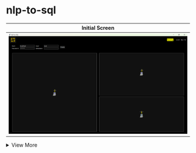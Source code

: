 # nlp-to-sql

| Initial Screen |
|-|
| ![](https://github.com/multiverseweb/nlp-to-sql/blob/main/documentation/images/init.png?raw=true) |

<details>
<summary>View More</summary>
  
| Database Connected |
|-|
| ![](https://github.com/multiverseweb/nlp-to-sql/blob/main/documentation/images/success.png?raw=true) |

| Connection Failure |
|-|
| ![](https://github.com/multiverseweb/nlp-to-sql/blob/main/documentation/images/failure.png?raw=true) |
